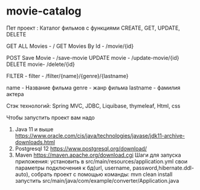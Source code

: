 # movie-catalog


Пет проект : Каталог фильмов с функциями CREATE, GET, UPDATE, DELETE 


GET ALL Movies - / 
GET Movies By Id - /movie/{id}

POST Save Movie - /save-movie
UPDATE movie - /update-movie/{id}
DELETE movie- /delete/{id}

FILTER - filter - /filter/{name}/{genre}/{lastname}

name - Название фильма
genre - жанр фильма
lastname - фамилия актера


Стэк технологий: Spring MVC, JDBC, Liquibase, thymeleaf, Html, css


Чтобы запустить проект вам надо 

1. Java 11 и выше https://www.oracle.com/cis/java/technologies/javase/jdk11-archive-downloads.html
2. Postgresql 12 https://www.postgresql.org/download/
3. Maven https://maven.apache.org/download.cgi 
Шаги для запуска приложения:
установить в src/main/resources/application.yml свои параметры подключения к бд(url, username, password,hibernate.ddl-auto),
собрать проект с помощью команды: mvn clean install
запустить src/main/java/com/example/converter/Application.java
